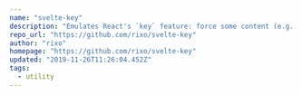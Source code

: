 ```yaml
---
name: "svelte-key"
description: "Emulates React's `key` feature: force some content (e.g. some component) to be recreated when the value of the key changes."
repo_url: "https://github.com/rixo/svelte-key"
author: "rixo"
homepage: "https://github.com/rixo/svelte-key"
updated: "2019-11-26T11:26:04.452Z"
tags: 
  - utility
---
```

